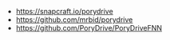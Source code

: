 * https://snapcraft.io/porydrive
* https://github.com/mrbid/porydrive
* https://github.com/PoryDrive/PoryDriveFNN

